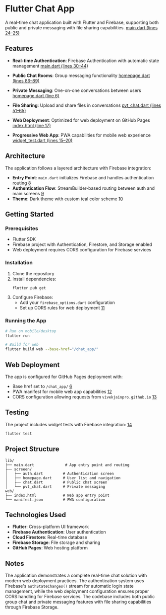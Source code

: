 
# Flutter Chat App

A real-time chat application built with Flutter and Firebase, supporting both public and private messaging with file sharing capabilities. [main.dart (lines 24–25)](./lib/main.dart#L24-L25)
 

## Features

- **Real-time Authentication**: Firebase Authentication with automatic state management [main.dart (lines 30–44)](./lib/main.dart#L30-L44)

- **Public Chat Rooms**: Group messaging functionality [homepage.dart (lines 86–89)](./lib/screeen/homepage.dart#L86-L89)

- **Private Messaging**: One-on-one conversations between users [homepage.dart (line 6)](./lib/screeen/homepage.dart#L6)

- **File Sharing**: Upload and share files in conversations [pvt_chat.dart (lines 51–65)](./lib/screeen/pvt_chat.dart#L51-L65)

- **Web Deployment**: Optimized for web deployment on GitHub Pages [index.html (line 17)](./web/index.html#L17)

- **Progressive Web App**: PWA capabilities for mobile web experience [widget_test.dart (lines 15–20)](./test/widget_test.dart#L15-L20)


## Architecture

The application follows a layered architecture with Firebase integration:

- **Entry Point**: `main.dart` initializes Firebase and handles authentication routing [8](#0-7) 
- **Authentication Flow**: StreamBuilder-based routing between auth and main screens [9](#0-8) 
- **Theme**: Dark theme with custom teal color scheme [10](#0-9) 

## Getting Started

### Prerequisites

- Flutter SDK
- Firebase project with Authentication, Firestore, and Storage enabled
- Web deployment requires CORS configuration for Firebase services

### Installation

1. Clone the repository
2. Install dependencies:
   ```bash
   flutter pub get
   ```
3. Configure Firebase:
   - Add your `firebase_options.dart` configuration
   - Set up CORS rules for web deployment [11](#0-10) 

### Running the App

```bash
# Run on mobile/desktop
flutter run

# Build for web
flutter build web --base-href="/chat_app/"
```

## Web Deployment

The app is configured for GitHub Pages deployment with:
- Base href set to `/chat_app/` [6](#0-5) 
- PWA manifest for mobile web app capabilities [12](#0-11) 
- CORS configuration allowing requests from `vivekjainpro.github.io` [13](#0-12) 

## Testing

The project includes widget tests with Firebase integration: [14](#0-13) 

```bash
flutter test
```

## Project Structure

```
lib/
├── main.dart              # App entry point and routing
├── screeen/
│   ├── auth.dart         # Authentication screen
│   ├── homepage.dart     # User list and navigation
│   ├── chat.dart         # Public chat screen
│   └── pvt_chat.dart     # Private messaging
web/
├── index.html            # Web app entry point
└── manifest.json         # PWA configuration
```

## Technologies Used

- **Flutter**: Cross-platform UI framework
- **Firebase Authentication**: User authentication
- **Cloud Firestore**: Real-time database
- **Firebase Storage**: File storage and sharing
- **GitHub Pages**: Web hosting platform

## Notes

The application demonstrates a complete real-time chat solution with modern web deployment practices. The authentication system uses Firebase's `authStateChanges()` stream for automatic login state management, while the web deployment configuration ensures proper CORS handling for Firebase services. The codebase includes both public group chat and private messaging features with file sharing capabilities through Firebase Storage.



